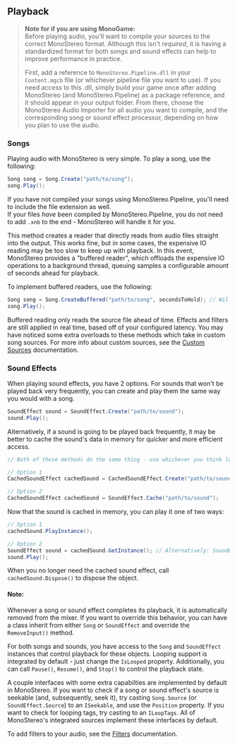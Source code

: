 ## Playback
> **Note for if you are using MonoGame:**<br/>
Before playing audio, you'll want to compile your sources to the correct MonoStereo format. Although this isn't *required*, it is having a standardized format for both songs and sound effects can help to improve performance in practice.
>
> First, add a reference to `MonoStereo.Pipeline.dll` in your `Content.mgcb` file (or whichever pipeline file you want to use). If you need access to this .dll, simply build your game once after adding MonoStereo (and MonoStereo.Pipeline) as a package reference, and it should appear in your output folder. From there, choose the MonoStereo Audio Importer for all audio you want to compile, and the corresponding song or sound effect processor, depending on how you plan to use the audio.

### Songs
Playing audio with MonoStereo is very simple. To play a song, use the following:
```cs
Song song = Song.Create("path/to/song");
song.Play();
```
If you have not compiled your songs using MonoStereo.Pipeline, you'll need to include the file extension as well.<br/>
If your files *have* been compiled by MonoStereo.Pipeline, you do not need to add `.xnb` to the end - MonoStereo will handle it for you.

This method creates a reader that directly reads from audio files straight into the output. This works fine, but in some cases, the expensive IO reading may be too slow to keep up with playback. In this event, MonoStereo provides a "buffered reader", which offloads the expensive IO operations to a background thread, queuing samples a configurable amount of seconds ahead for playback.

To implement buffered readers, use the following:
```cs
Song song = Song.CreateBuffered("path/to/song", secondsToHold); // Will read secondsToHold seconds ahead of the playback and queue the samples.
song.Play();
```
Buffered reading only reads the source file ahead of time. Effects and filters are still applied in real time, based off of your configured latency.
You may have noticed some extra overloads to these methods which take in custom song sources. For more info about custom sources, see the [Custom Sources](https://github.com/NycroV/MonoStereo/blob/master/docs/CUSTOM_SOURCES.md) documentation.

### Sound Effects
When playing sound effects, you have 2 options. For sounds that won't be played back very frequently, you can create and play them the same way you would with a song.
```cs
SoundEffect sound = SoundEffect.Create("path/to/sound");
sound.Play();
```
Alternatively, if a sound is going to be played back frequently, it may be better to cache the sound's data in memory for quicker and more efficient access.
```cs
// Both of these methods do the same thing - use whichever you think looks nicer.

// Option 1
CachedSoundEffect cachedSound = CachedSoundEffect.Create("path/to/sound");

// Option 2
CachedSoundEffect cachedSound = SoundEffect.Cache("path/to/sound");
```
Now that the sound is cached in memory, you can play it one of two ways:
```cs
// Option 1
cachedSound.PlayInstance();

// Option 2
SoundEffect sound = cachedSound.GetInstance(); // Alternatively: SoundEffect.Create(cachedSound);
sound.Play();
```
When you no longer need the cached sound effect, call `cachedSound.Dispose()` to dispose the object.

#### Note:
Whenever a song or sound effect completes its playback, it is automatically removed from the mixer. If you want to override this behavior, you can have a class inherit from either `Song` or `SoundEffect` and override the `RemoveInput()` method.

For both songs and sounds, you have access to the `Song` and `SoundEffect` instances that control playback for these objects. Looping support is integrated by default - just change the `IsLooped` property. Additionally, you can call `Pause()`, `Resume()`, and `Stop()` to control the playback state.

A couple interfaces with some extra capabilties are implemented by default in MonoStereo. If you want to check if a song or sound effect's source is seekable (and, subsequently, seek it), try casting `Song.Source` (or `SoundEffect.Source`) to an `ISeekable`, and use the `Position` property. If you want to check for looping tags, try casting to an `ILoopTags`. All of MonoStereo's integrated sources implement these interfaces by default.

To add filters to your audio, see the [Filters](https://github.com/NycroV/MonoStereo/blob/master/docs/FILTERS.md) documentation.
